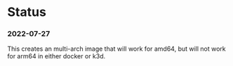 # Status

### 2022-07-27

This creates an multi-arch image that will work for amd64, but will not work for arm64 in either docker or k3d.


